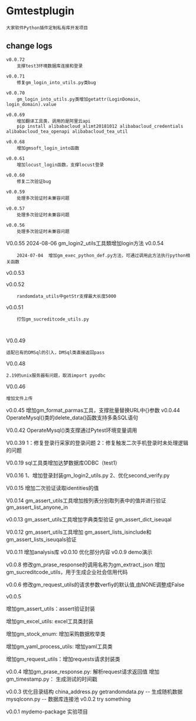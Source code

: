 # Gmtestplugin

    大家软件Python插件定制私有库开发项目

## change logs
```
v0.0.72
	支撑test3环境数据库连接和登录
```



```
v0.0.71
    修复gm_login_into_utils.py类bug
```

```
v0.0.70
    gm_login_into_utils.py类增加getattr(LoginDomain, login_domain).value
```

```
v0.0.69
    增加翻译工具类，调用的是阿里云api
    pip install alibabacloud_alimt20181012 alibabacloud_credentials alibabacloud_tea_openapi alibabacloud_tea_util
```

```
v0.0.68
    增加gmsoft_login_into函数
```


```
v0.0.61
    增加locust_login函数，支撑locust登录
```
```
v0.0.60
    修复二次验证bug
```
```
v0.0.59
    处理多次验证时未兼容问题
```
```
v0.0.57 
    处理多次验证时未兼容问题
```
```
v0.0.56 
    处理多次验证时未兼容问题
```
V0.0.55
    2024-08-06 gm_login2_utils工具類增加login方法
v0.0.54
```
    2024-07-04  增加gm_exec_python_def.py方法，可通过调用此方法执行python相关函数

```

v0.0.53



v0.0.52 

```
    randomdata_utils中getStr支撑最大长度5000

```

v0.0.51 

```
    打包gm_sucreditcode_utils.py



```

V0.0.49

    适配已有的DMSql的引入，DMSql类直接返回pass
V0.0.48

    2.19的unix服务器有问题，取消import pyodbc

V0.0.46

    增加文件上传

v0.0.45
    增加gm_format_parmas工具，支撑批量替换URL中{}参数
v0.0.44
    OperateMysql()类的delete_data()函数支持多条SQL语句

V0.0.42
    OperateMysql()类支撑通过Pytest环境变量调用

V0.0.39
    1：修复登录行采家的登录问题
    2：修复触发二次手机登录时未处理逻辑的问题

V0.0.19
   sql工具类增加达梦数据库ODBC（test1）

V0.0.16
   1、增加登录封装gm_login2_utils.py
   2、优化second_verify.py

V0.0.15 
   增加二次验证读取identities的值

V0.0.14
    gm_assert_utils工具增加按列表分别取列表中的值并进行验证gm_assert_list_anyone_in

v0.0.13
  gm_assert_utils工具增加字典类型验证 gm_assert_dict_iseuqal

V0.0.12
  gm_assert_utils工具增加 gm_assert_lists_isinclude和gm_assert_lists_iseuqals验证

V0.0.11
  增加analysis库
v0.0.10
  优化部分内容
v0.0.9
  demo演示

v0.0.8
 修改gm_prase_response的调用名称为gm_extract_json
 增加gm_sucreditcode_utils，用于生成企业社会信用代码

v0.0.6 
 修改gm_request_utils的请求参数verfiy的默认值,由NONE调整成False

v0.0.5

 增加gm_assert_utils：assert验证封装

 增加gm_excel_utils: excel工具类封装

 增加gm_stock_enum: 增加采购数据枚举类

 增加gm_yaml_process_utils: 增加yaml工具类

 增加gm_request_utils：增加requests请求封装类	

v0.0.4
  增加gm_prase_response.py: 解析request请求返回值
  增加gm_timestamp.py： 生成测试的时间戳

v0.0.3 
  优化目录结构
  china_address.py 
  getrandomdata.py -- 生成随机数据
  mysqlconn.py -- 数据库连接池
v0.0.2 
  try something

v0.0.1 
  mydemo-package 实验项目